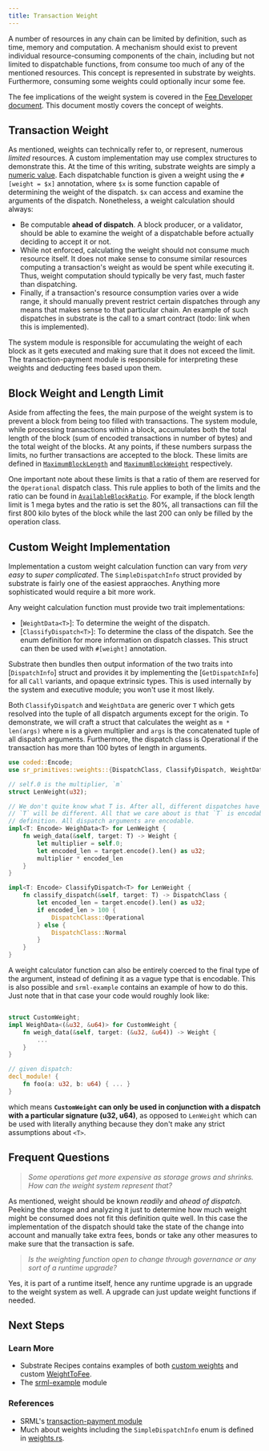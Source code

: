 ```yaml
---
title: Transaction Weight
---
```


A number of resources in any chain can be limited by definition, such as time, memory and
computation. A mechanism should exist to prevent individual resource-consuming components of the
chain, including but not limited to dispatchable functions, from consume too much of any of the
mentioned resources. This concept is represented in substrate by weights. Furthermore, consuming
some weights could optionally incur some fee.

The fee implications of the weight system is covered in the [Fee Developer document](). This
document mostly covers the concept of weights.

## Transaction Weight

As mentioned, weights can technically refer to, or represent, numerous _limited_ resources. A custom
implementation may use complex structures to demonstrate this. At the time of this writing,
substrate weights are simply a [numeric
value](/rustdocs/master/sr_primitives/weights/type.Weight.html). Each dispatchable function
is given a weight using the `#[weight = $x]` annotation, where `$x` is some function capable of
determining the weight of the dispatch. `$x` can access and examine the arguments of the dispatch.
Nonetheless, a weight calculation should always:
- Be computable __ahead of dispatch__. A block producer, or a validator, should be able to examine
  the weight of a dispatchable before actually deciding to accept it or not.
- While not enforced, calculating the weight should not consume much resource itself. It does not
  make sense to consume similar resources computing a transaction's weight as would be spent while
  executing it. Thus, weight computation should typically be very fast, much faster than
  dispatching.
- Finally, if a transaction's resource consumption varies over a wide range, it should manually
  prevent restrict certain dispatches through any means that makes sense to that particular chain.
  An example of such dispatches in substrate is the call to a smart contract (todo: link when this
  is implemented).

The system module is responsible for accumulating the weight of each block as it gets executed and
making sure that it does not exceed the limit. The transaction-payment module is responsible for
interpreting these weights and deducting fees based upon them.


## Block Weight and Length Limit

Aside from affecting the fees, the main purpose of the weight system is to prevent a block from
being too filled with transactions. The system module, while processing transactions within a block,
accumulates both the total length of the block (sum of encoded transactions in number of bytes) and
the total weight of the blocks. At any points, if these numbers surpass the limits, no further
transactions are accepted to the block. These limits are defined in
[`MaximumBlockLength`](/rustdocs/master/srml_system/trait.Trait.html#associatedtype.MaximumBlockLength)
and
[`MaximumBlockWeight`](/rustdocs/master/srml_system/trait.Trait.html#associatedtype.MaximumBlockLength)
respectively.

One important note about these limits is that a ratio of them are reserved for the `Operational`
dispatch class. This rule applies to both of the limits and the ratio can be found in
[`AvailableBlockRatio`](/rustdocs/master/srml_system/trait.Trait.html#associatedtype.AvailableBlockRatio).
For example, if the block length limit is 1 mega bytes and the ratio is set the 80%, all
transactions can fill the first 800 kilo bytes of the block while the last 200 can only be filled by
the operation class.

## Custom Weight Implementation

Implementation a custom weight calculation function can vary from _very easy_ to _super
complicated_. The `SimpleDispatchInfo` struct provided by substrate is fairly one of the easiest
appraoches. Anything more sophisticated would require a bit more work.

Any weight calculation function must provide two trait implementations:
  - [`WeightData<T>`]: To determine the weight of the dispatch.
  - [`ClassifyDispatch<T>`]: To determine the class of the dispatch. See the enum definition for
    more information on dispatch classes. This struct can then be used with `#[weight]` annotation.

Substrate then bundles then output information of the two traits into [`DispatchInfo`] struct and
provides it by implementing the [`GetDispatchInfo`] for all `Call` variants, and opaque extrinsic
types. This is used internally by the system and executive module; you won't use it most likely.

Both `ClassifyDispatch` and `WeightData` are generic over `T` which gets resolved into the tuple of
all dispatch arguments except for the origin. To demonstrate, we will craft a struct that calculates
the weight as `m * len(args)` where `m` is a given multiplier and `args` is the concatenated tuple
of all dispatch arguments. Furthermore, the dispatch class is Operational if the transaction has
more than 100 bytes of length in arguments.

```rust
use coded::Encode;
use sr_primitives::weights::{DispatchClass, ClassifyDispatch, WeightData}

// self.0 is the multiplier, `m`
struct LenWeight(u32);

// We don't quite know what T is. After all, different dispatches have different arguments, hence
// `T` will be different. All that we care about is that `T` is encodable. That is always true by
// definition. All dispatch arguments are encodable.
impl<T: Encode> WeighData<T> for LenWeight {
    fn weigh_data(&self, target: T) -> Weight {
        let multiplier = self.0;
        let encoded_len = target.encode().len() as u32;
        multiplier * encoded_len
    }
}

impl<T: Encode> ClassifyDispatch<T> for LenWeight {
    fn classify_dispatch(&self, target: T) -> DispatchClass {
        let encoded_len = target.encode().len() as u32;
        if encoded_len > 100 {
            DispatchClass::Operational
        } else {
            DispatchClass::Normal
        }
    }
}
```

A weight calculator function can also be entirely coerced to the final type of the argument, instead
of defining it as a vague type that is encodable. This is also possible and `srml-example` contains
an example of how to do this. Just note that in that case your code would roughly look like:

```rust

struct CustomWeight;
impl WeighData<(&u32, &u64)> for CustomWeight {
    fn weigh_data(&self, target: (&u32, &u64)) -> Weight {
        ...
    }
}

// given dispatch:
decl_module! {
    fn foo(a: u32, b: u64) { ... }
}
```

which means **`CustomWeight` can only be used in conjunction with a dispatch with a particular
signature (u32, u64)**, as opposed to `LenWeight` which can be used with literally anything because
they don't make any strict assumptions about `<T>`.


## Frequent Questions

> _Some operations get more expensive as storage grows and shrinks. How can the weight system
> represent that?_

As mentioned, weight should be known _readily_ and _ahead of dispatch_. Peeking the storage and
analyzing it just to determine how much weight might be consumed does not fit this definition quite
well. In this case the implementation of the dispatch should take the state of the change into
account and manually take extra fees, bonds or take any other measures to make sure that the
transaction is safe.

> _Is the weighting function open to change through governance or any sort of a runtime upgrade?_

Yes, it is part of a runtime itself, hence any runtime upgrade is an upgrade to the weight system as
well. A upgrade can just update weight functions if needed.

## Next Steps

### Learn More

- Substrate Recipes contains examples of both [custom weights](https://github.com/substrate-developer-hub/recipes/tree/master/kitchen/modules/weights) and custom [WeightToFee](https://github.com/substrate-developer-hub/recipes/tree/master/kitchen/runtimes/weight-fee-runtime).
- The [srml-example](https://github.com/paritytech/substrate/blob/master/srml/example/src/lib.rs) module

### References

- SRML's [transaction-payment module](https://github.com/paritytech/substrate/blob/master/srml/transaction-payment/src/lib.rs)
- Much about weights including the `SimpleDispatchInfo` enum is defined in [weights.rs](https://github.com/paritytech/substrate/blob/master/core/sr-primitives/src/weights.rs).
